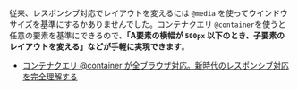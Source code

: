従来、レスポンシブ対応でレイアウトを変えるには `@media` を使ってウインドウサイズを基準にするかありませんでした。コンテナクエリ `@container`を使うと任意の要素を基準にできるので、**「A要素の横幅が `500px` 以下のとき、子要素のレイアウトを変える」などが手軽に実現できます**。

- [コンテナクエリ @container が全ブラウザ対応。新時代のレスポンシブ対応を完全理解する](https://zenn.dev/moneyforward/articles/css-container-query)